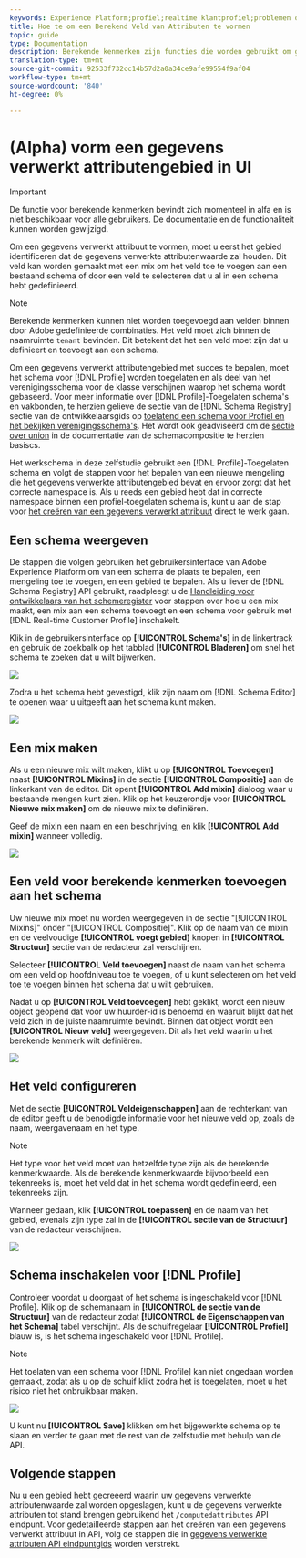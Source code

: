 ```yaml
---
keywords: Experience Platform;profiel;realtime klantprofiel;problemen oplossen;API
title: Hoe te om een Berekend Veld van Attributen te vormen
topic: guide
type: Documentation
description: Berekende kenmerken zijn functies die worden gebruikt om gegevens op gebeurtenisniveau samen te voegen tot kenmerken op profielniveau. Om een gegevens verwerkt attribuut te vormen, moet u eerst het gebied identificeren dat de gegevens verwerkte attributenwaarde zal houden. Dit veld kan worden gemaakt met een mix om het veld toe te voegen aan een bestaand schema of door een veld te selecteren dat u al in een schema hebt gedefinieerd.
translation-type: tm+mt
source-git-commit: 92533f732cc14b57d2a0a34ce9afe99554f9af04
workflow-type: tm+mt
source-wordcount: '840'
ht-degree: 0%

---
```



# (Alpha) vorm een gegevens verwerkt attributengebied in UI

>[!IMPORTANT]
>
>De functie voor berekende kenmerken bevindt zich momenteel in alfa en is niet beschikbaar voor alle gebruikers. De documentatie en de functionaliteit kunnen worden gewijzigd.

Om een gegevens verwerkt attribuut te vormen, moet u eerst het gebied identificeren dat de gegevens verwerkte attributenwaarde zal houden. Dit veld kan worden gemaakt met een mix om het veld toe te voegen aan een bestaand schema of door een veld te selecteren dat u al in een schema hebt gedefinieerd.

>[!NOTE]
>
>Berekende kenmerken kunnen niet worden toegevoegd aan velden binnen door Adobe gedefinieerde combinaties. Het veld moet zich binnen de naamruimte `tenant` bevinden. Dit betekent dat het een veld moet zijn dat u definieert en toevoegt aan een schema.

Om een gegevens verwerkt attributengebied met succes te bepalen, moet het schema voor [!DNL Profile] worden toegelaten en als deel van het verenigingsschema voor de klasse verschijnen waarop het schema wordt gebaseerd. Voor meer informatie over [!DNL Profile]-Toegelaten schema&#39;s en vakbonden, te herzien gelieve de sectie van de [!DNL Schema Registry] sectie van de ontwikkelaarsgids op [toelatend een schema voor Profiel en het bekijken verenigingsschema&#39;s](../../xdm/api/getting-started.md). Het wordt ook geadviseerd om de [sectie over union](../../xdm/schema/composition.md) in de documentatie van de schemacompositie te herzien basiscs.

Het werkschema in deze zelfstudie gebruikt een [!DNL Profile]-Toegelaten schema en volgt de stappen voor het bepalen van een nieuwe mengeling die het gegevens verwerkte attributengebied bevat en ervoor zorgt dat het correcte namespace is. Als u reeds een gebied hebt dat in correcte namespace binnen een profiel-toegelaten schema is, kunt u aan de stap voor [het creëren van een gegevens verwerkt attribuut](#create-a-computed-attribute) direct te werk gaan.

## Een schema weergeven

De stappen die volgen gebruiken het gebruikersinterface van Adobe Experience Platform om van een schema de plaats te bepalen, een mengeling toe te voegen, en een gebied te bepalen. Als u liever de [!DNL Schema Registry] API gebruikt, raadpleegt u de [Handleiding voor ontwikkelaars van het schemeregister](../../xdm/api/getting-started.md) voor stappen over hoe u een mix maakt, een mix aan een schema toevoegt en een schema voor gebruik met [!DNL Real-time Customer Profile] inschakelt.

Klik in de gebruikersinterface op **[!UICONTROL Schema&#39;s]** in de linkertrack en gebruik de zoekbalk op het tabblad **[!UICONTROL Bladeren]** om snel het schema te zoeken dat u wilt bijwerken.

![](../images/computed-attributes/Schemas-Browse.png)

Zodra u het schema hebt gevestigd, klik zijn naam om [!DNL Schema Editor] te openen waar u uitgeeft aan het schema kunt maken.

![](../images/computed-attributes/Schema-Editor.png)

## Een mix maken

Als u een nieuwe mix wilt maken, klikt u op **[!UICONTROL Toevoegen]** naast **[!UICONTROL Mixins]** in de sectie **[!UICONTROL Compositie]** aan de linkerkant van de editor. Dit opent **[!UICONTROL Add mixin]** dialoog waar u bestaande mengen kunt zien. Klik op het keuzerondje voor **[!UICONTROL Nieuwe mix maken]** om de nieuwe mix te definiëren.

Geef de mixin een naam en een beschrijving, en klik **[!UICONTROL Add mixin]** wanneer volledig.

![](../images/computed-attributes/Add-mixin.png)

## Een veld voor berekende kenmerken toevoegen aan het schema

Uw nieuwe mix moet nu worden weergegeven in de sectie &quot;[!UICONTROL Mixins]&quot; onder &quot;[!UICONTROL Compositie]&quot;. Klik op de naam van de mixin en de veelvoudige **[!UICONTROL voegt gebied]** knopen in **[!UICONTROL Structuur]** sectie van de redacteur zal verschijnen.

Selecteer **[!UICONTROL Veld toevoegen]** naast de naam van het schema om een veld op hoofdniveau toe te voegen, of u kunt selecteren om het veld toe te voegen binnen het schema dat u wilt gebruiken.

Nadat u op **[!UICONTROL Veld toevoegen]** hebt geklikt, wordt een nieuw object geopend dat voor uw huurder-id is benoemd en waaruit blijkt dat het veld zich in de juiste naamruimte bevindt. Binnen dat object wordt een **[!UICONTROL Nieuw veld]** weergegeven. Dit als het veld waarin u het berekende kenmerk wilt definiëren.

![](../images/computed-attributes/New-field.png)

## Het veld configureren

Met de sectie **[!UICONTROL Veldeigenschappen]** aan de rechterkant van de editor geeft u de benodigde informatie voor het nieuwe veld op, zoals de naam, weergavenaam en het type.

>[!NOTE]
>
>Het type voor het veld moet van hetzelfde type zijn als de berekende kenmerkwaarde. Als de berekende kenmerkwaarde bijvoorbeeld een tekenreeks is, moet het veld dat in het schema wordt gedefinieerd, een tekenreeks zijn.

Wanneer gedaan, klik **[!UICONTROL toepassen]** en de naam van het gebied, evenals zijn type zal in de **[!UICONTROL sectie van de Structuur]** van de redacteur verschijnen.

![](../images/computed-attributes/Apply.png)

## Schema inschakelen voor [!DNL Profile]

Controleer voordat u doorgaat of het schema is ingeschakeld voor [!DNL Profile]. Klik op de schemanaam in **[!UICONTROL de sectie van de Structuur]** van de redacteur zodat **[!UICONTROL de Eigenschappen van het Schema]** tabel verschijnt. Als de schuifregelaar **[!UICONTROL Profiel]** blauw is, is het schema ingeschakeld voor [!DNL Profile].

>[!NOTE]
>
>Het toelaten van een schema voor [!DNL Profile] kan niet ongedaan worden gemaakt, zodat als u op de schuif klikt zodra het is toegelaten, moet u het risico niet het onbruikbaar maken.

![](../images/computed-attributes/Profile.png)

U kunt nu **[!UICONTROL Save]** klikken om het bijgewerkte schema op te slaan en verder te gaan met de rest van de zelfstudie met behulp van de API.

## Volgende stappen

Nu u een gebied hebt gecreeerd waarin uw gegevens verwerkte attributenwaarde zal worden opgeslagen, kunt u de gegevens verwerkte attributen tot stand brengen gebruikend het `/computedattributes` API eindpunt. Voor gedetailleerde stappen aan het creëren van een gegevens verwerkt attribuut in API, volg de stappen die in [gegevens verwerkte attributen API eindpuntgids](ca-api.md) worden verstrekt.